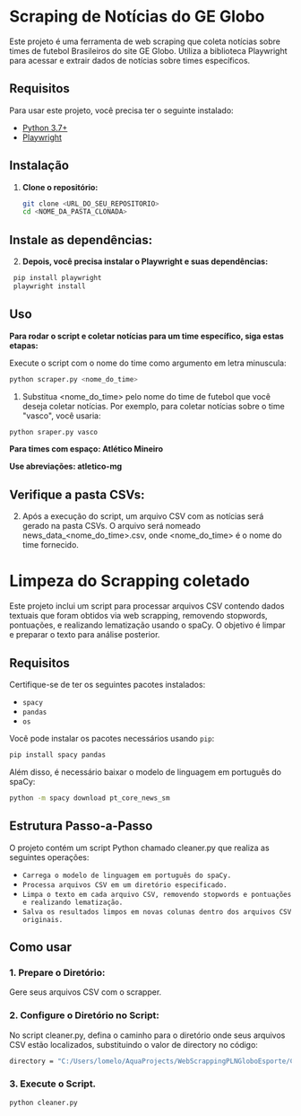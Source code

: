 # Scraping de Notícias do GE Globo

Este projeto é uma ferramenta de web scraping que coleta notícias sobre times de futebol Brasileiros do site GE Globo. Utiliza a biblioteca Playwright para acessar e extrair dados de notícias sobre times específicos.

## Requisitos

Para usar este projeto, você precisa ter o seguinte instalado:

- [Python 3.7+](https://www.python.org/downloads/)
- [Playwright](https://playwright.dev/python/docs/intro)

## Instalação

1. **Clone o repositório:**

   ```bash
   git clone <URL_DO_SEU_REPOSITORIO>
   cd <NOME_DA_PASTA_CLONADA>
   ```
## Instale as dependências:

   2. **Depois, você precisa instalar o Playwright e suas dependências:**

   ```bash
    pip install playwright
    playwright install
   ```

## Uso
**Para rodar o script e coletar notícias para um time específico, siga estas etapas:**

Execute o script com o nome do time como argumento em letra minuscula:

```bash
python scraper.py <nome_do_time>
```
1. Substitua <nome_do_time> pelo nome do time de futebol que você deseja coletar notícias. Por exemplo, para coletar notícias sobre o time "vasco", você usaria:

```bash
python sraper.py vasco
```
**Para times com espaço: Atlético Mineiro**

**Use abreviações: atletico-mg** 


## Verifique a pasta CSVs:

2. Após a execução do script, um arquivo CSV com as notícias será gerado na pasta CSVs. O arquivo será nomeado news_data_<nome_do_time>.csv, onde <nome_do_time> é o nome do time fornecido.

# Limpeza do Scrapping coletado

Este projeto inclui um script para processar arquivos CSV contendo dados textuais que foram obtidos via web scrapping, removendo stopwords, pontuações, e realizando lematização usando o spaCy. O objetivo é limpar e preparar o texto para análise posterior.

## Requisitos

Certifique-se de ter os seguintes pacotes instalados:

- `spacy`
- `pandas`
- `os`

Você pode instalar os pacotes necessários usando `pip`:

```bash
pip install spacy pandas
```
Além disso, é necessário baixar o modelo de linguagem em português do spaCy:
   ```bash
python -m spacy download pt_core_news_sm
   ```
## Estrutura Passo-a-Passo
O projeto contém um script Python chamado cleaner.py que realiza as seguintes operações:

- `Carrega o modelo de linguagem em português do spaCy.`
- `Processa arquivos CSV em um diretório especificado.`
- `Limpa o texto em cada arquivo CSV, removendo stopwords e pontuações e realizando lematização.`
- `Salva os resultados limpos em novas colunas dentro dos arquivos CSV originais.`

## Como usar
### 1. Prepare o Diretório:

Gere seus arquivos CSV com o scrapper.

### 2. Configure o Diretório no Script:

No script cleaner.py, defina o caminho para o diretório onde seus arquivos CSV estão localizados, substituindo o valor de directory no código:

```bash
directory = "C:/Users/lomelo/AquaProjects/WebScrappingPLNGloboEsporte/CSVs"  # Substitua pelo seu caminho
```

### 3. Execute o Script.
```bash
python cleaner.py
```

